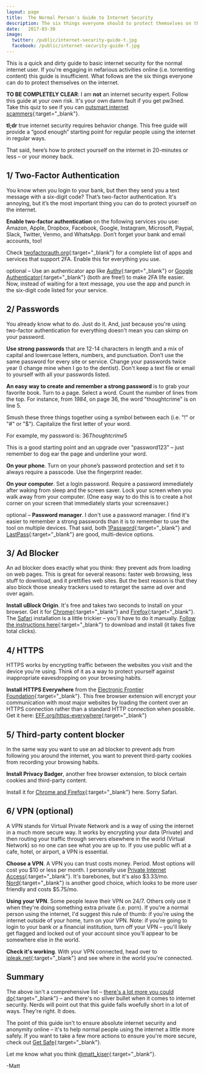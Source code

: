 ```yaml
---
layout: page
title:  The Normal Person's Guide to Internet Security
description: The six things everyone should to protect themselves on the internet. 
date:   2017-03-30
image:
  twitter: /public/internet-security-guide-t.jpg
  facebook: /public/internet-security-guide-f.jpg
---
```


This is a quick and dirty guide to basic internet security for the normal internet user. If you're engaging in nefarious activities online (i.e. torrenting content) this guide is insufficient. What follows are the six things everyone can do to protect themselves on the internet. 

**TO BE COMPLETELY CLEAR**: I am **not** an internet security expert. Follow this guide at your own risk. It's your own damn fault if you get pw3ned. Take this quiz to see if you can [outsmart internet scammers](https://www.opendns.com/phishing-quiz/){:target="_blank"}. 

**tl;dr** true internet security requires behavior change. This free guide will provide a “good enough” starting point for regular people using the internet in regular ways.

That said, here’s how to protect yourself on the internet in 20-minutes or less – or your money back.

## 1/ Two-Factor Authentication

You know when you login to your bank, but then they send you a text message with a six-digit code? That’s two-factor authentication. It's annoying, but it’s the most important thing you can do to protect yourself on the internet.

**Enable two-factor authentication** on the following services you use: Amazon, Apple, Dropbox, Facebook, Google, Instagram, Microsoft, Paypal, Slack, Twitter, Venmo, and WhatsApp. Don’t forget your bank and email accounts, too!

Check [twofactorauth.org](https://twofactorauth.org/){:target="_blank"} for a complete list of apps and services that support 2FA. Enable this for everything you use.

optional – Use an authenticator app like [Authy](https://www.authy.com/tutorials/){:target="_blank"} or [Google Authenticator](https://support.google.com/accounts/answer/1066447?hl=en){:target="_blank"} (both are free!) to make 2FA life easier. Now, instead of waiting for a text message, you use the app and punch in the six-digit code listed for your service.

## 2/ Passwords

You already know what to do. Just do it. And, just because you're using two-factor authentication for everything doesn't mean you can skimp on your password. 

**Use strong passwords** that are 12-14 characters in length and a mix of capital and lowercase letters, numbers, and punctuation. Don’t use the same password for every site or service. Change your passwords twice year (I change mine when I go to the dentist). Don't keep a text file or email to yourself with all your passwords listed.

**An easy way to create and remember a strong password** is to grab your favorite book. Turn to a page. Select a word. Count the number of lines from the top. For instance, from *1984*, on page 36, the word "thoughtcrime" is on line 5.

Smush these three things together using a symbol between each (i.e. "!" or "#" or "$"). Capitalize the first letter of your word.

For example, my password is: 36$Thoughtcrime$5

This is a good starting point and an upgrade over "password123" – just remember to dog ear the page and underline your word. 

**On your phone**. Turn on your phone’s password protection and set it to always require a passcode. Use the fingerprint reader.

**On your computer**. Set a login password. Require a password immediately after waking from sleep and the screen saver. Lock your screen when you walk away from your computer. (One easy way to do this is to create a hot corner on your screen that immediately starts your screensaver.)

optional – **Password manager**. I don't use a password manager. I find it's easier to remember a strong passwords than it is to remember to use the tool on multiple devices. That said, both [1Password](https://1password.com/){:target="_blank"} and [LastPass](https://www.lastpass.com/){:target="_blank"} are good, multi-device options.

## 3/ Ad Blocker

An ad blocker does exactly what you think: they prevent ads from loading on web pages. This is great for several reasons: faster web browsing, less stuff to download, and it prettifies web sites. But the best reason is that they also block those sneaky trackers used to retarget the same ad over and over again.

**Install uBlock Origin**. It's free and takes two seconds to install on your browser. Get it for [Chrome](https://chrome.google.com/webstore/detail/ublock-origin/cjpalhdlnbpafiamejdnhcphjbkeiagm?hl=en){:target="_blank"} and [Firefox](https://addons.mozilla.org/en-US/firefox/addon/ublock-origin/){:target="_blank"}. The [Safari](https://github.com/el1t/uBlock-Safari) installation is a little trickier – you'll have to do it manually. [Follow the instructions here](https://github.com/el1t/uBlock-Safari/tree/safari/dist#install){:target="_blank"} to download and install (it takes five total clicks).

## 4/ HTTPS

HTTPS works by encrypting traffic between the websites you visit and the device you're using. Think of it as a way to protect yourself against inappropriate eavesdropping on your browsing habits.

**Install HTTPS Everywhere** from the [Electronic Frontier Foundation](https://www.eff.org/){:target="_blank"}. This free browser extension will encrypt your communication with most major websites by loading the content over an HTTPS connection rather than a standard HTTP connection when possible. Get it here: [EFF.org/https-everywhere](https://www.eff.org/https-everywhere){:target="_blank"}

## 5/ Third-party content blocker

In the same way you want to use an ad blocker to prevent ads from following you around the internet, you want to prevent third-party cookies from recording your browsing habits. 

**Install Privacy Badger**, another free browser extension, to block certain cookies and third-party content.

Install it for [Chrome and Firefox](https://www.eff.org/privacybadger){:target="_blank"} here. Sorry Safari.

## 6/ VPN (optional)

A VPN stands for Virtual Private Network and is a way of using the internet in a much more secure way. It works by encrypting your data (Private) and then routing your traffic through servers elsewhere in the world (Virtual Network) so no one can see what you are up to. If you use public wifi at a cafe, hotel, or airport, a VPN is essential.

**Choose a VPN**. A VPN you can trust costs money. Period. Most options will cost you $10 or less per month. I personally use [Private Internet Access](https://www.privateinternetaccess.com/pages/buy-vpn/){:target="_blank"}. It's barebones, but it's also $3.33/mo. [Nord](https://nordvpn.com/pricing/){:target="_blank"} is another good choice, which looks to be more user friendly and costs $5.75/mo.

**Using your VPN**. Some people leave their VPN on 24/7. Others only use it when they're doing something extra private (i.e. porn). If you're a normal person using the internet, I'd suggest this rule of thumb: if you're using the internet outside of your home, turn on your VPN. Note: if you're going to login to your bank or a financial institution, turn off your VPN – you'll likely get flagged and locked out of your account since you'll appear to be somewhere else in the world.

**Check it's working**. With your VPN connected, head over to [ipleak.net](https://ipleak.net/){:target="_blank"} and see where in the world you're connected.

## Summary

The above isn't a comprehensive list – [there's a lot more you could do](https://privacytoolsio.github.io/privacytools.io/){:target="_blank"} – and there's no silver bullet when it comes to internet security. Nerds will point out that this guide falls woefully short in a lot of ways. They're right. It does. 

The point of this guide isn't to ensure absolute internet security and anonymity online – it's to help normal people using the internet a little more safely. If you want to take a few more actions to ensure you're more secure, check out [Get Safe](https://www.letsgetsafe.org/){:target="_blank"}.

Let me know what you think [@matt_kiser](https://twitter.com/matt_kiser){:target="_blank"}.

-Matt

